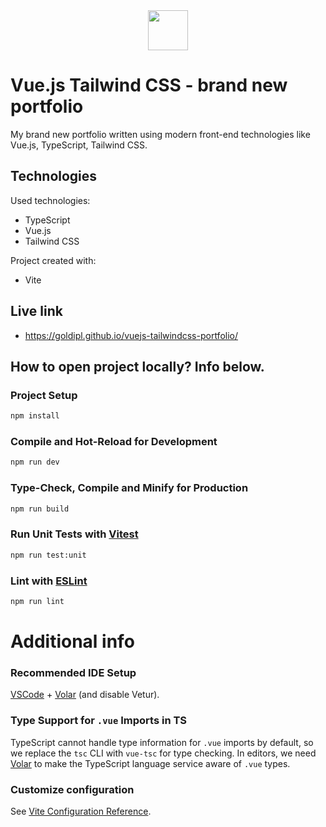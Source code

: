 <img src="https://seeklogo.com/images/V/vuejs-logo-17D586B587-seeklogo.com.png" width="64" style="display: flex; margin: 16px auto;"/>

# Vue.js Tailwind CSS - brand new portfolio

My brand new portfolio written using modern front-end technologies like Vue.js, TypeScript, Tailwind CSS.

## Technologies

Used technologies:

- TypeScript
- Vue.js
- Tailwind CSS

Project created with:

- Vite

## Live link

- https://goldipl.github.io/vuejs-tailwindcss-portfolio/

## How to open project locally? Info below.

### Project Setup

```sh
npm install
```

### Compile and Hot-Reload for Development

```sh
npm run dev
```

### Type-Check, Compile and Minify for Production

```sh
npm run build
```

### Run Unit Tests with [Vitest](https://vitest.dev/)

```sh
npm run test:unit
```

### Lint with [ESLint](https://eslint.org/)

```sh
npm run lint
```

# Additional info

### Recommended IDE Setup

[VSCode](https://code.visualstudio.com/) + [Volar](https://marketplace.visualstudio.com/items?itemName=Vue.volar) (and disable Vetur).

### Type Support for `.vue` Imports in TS

TypeScript cannot handle type information for `.vue` imports by default, so we replace the `tsc` CLI with `vue-tsc` for type checking. In editors, we need [Volar](https://marketplace.visualstudio.com/items?itemName=Vue.volar) to make the TypeScript language service aware of `.vue` types.

### Customize configuration

See [Vite Configuration Reference](https://vitejs.dev/config/).
